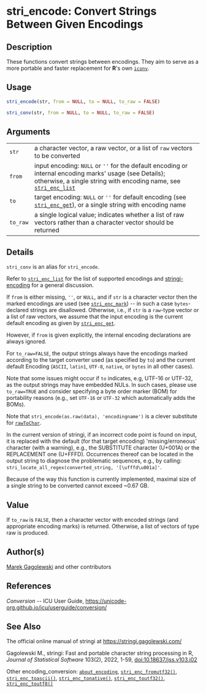 # stri_encode: Convert Strings Between Given Encodings

## Description

These functions convert strings between encodings. They aim to serve as a more portable and faster replacement for <span class="rlang">**R**</span>\'s own [`iconv`](https://stat.ethz.ch/R-manual/R-devel/library/base/html/iconv.html).

## Usage

``` r
stri_encode(str, from = NULL, to = NULL, to_raw = FALSE)

stri_conv(str, from = NULL, to = NULL, to_raw = FALSE)
```

## Arguments

|  |  |
|----|----|
| `str` | a character vector, a raw vector, or a list of `raw` vectors to be converted |
| `from` | input encoding: `NULL` or `''` for the default encoding or internal encoding marks\' usage (see Details); otherwise, a single string with encoding name, see [`stri_enc_list`](stri_enc_list.md) |
| `to` | target encoding: `NULL` or `''` for default encoding (see [`stri_enc_get`](stri_enc_set.md)), or a single string with encoding name |
| `to_raw` | a single logical value; indicates whether a list of raw vectors rather than a character vector should be returned |

## Details

`stri_conv` is an alias for `stri_encode`.

Refer to [`stri_enc_list`](stri_enc_list.md) for the list of supported encodings and [stringi-encoding](about_encoding.md) for a general discussion.

If `from` is either missing, `''`, or `NULL`, and if `str` is a character vector then the marked encodings are used (see [`stri_enc_mark`](stri_enc_mark.md)) -- in such a case `bytes`-declared strings are disallowed. Otherwise, i.e., if `str` is a `raw`-type vector or a list of raw vectors, we assume that the input encoding is the current default encoding as given by [`stri_enc_get`](stri_enc_set.md).

However, if `from` is given explicitly, the internal encoding declarations are always ignored.

For `to_raw=FALSE`, the output strings always have the encodings marked according to the target converter used (as specified by `to`) and the current default Encoding (`ASCII`, `latin1`, `UTF-8`, `native`, or `bytes` in all other cases).

Note that some issues might occur if `to` indicates, e.g, UTF-16 or UTF-32, as the output strings may have embedded NULs. In such cases, please use `to_raw=TRUE` and consider specifying a byte order marker (BOM) for portability reasons (e.g., set `UTF-16` or `UTF-32` which automatically adds the BOMs).

Note that `stri_encode(as.raw(data), 'encodingname')` is a clever substitute for [`rawToChar`](https://stat.ethz.ch/R-manual/R-devel/library/base/html/rawConversion.html).

In the current version of <span class="pkg">stringi</span>, if an incorrect code point is found on input, it is replaced with the default (for that target encoding) \'missing/erroneous\' character (with a warning), e.g., the SUBSTITUTE character (U+001A) or the REPLACEMENT one (U+FFFD). Occurrences thereof can be located in the output string to diagnose the problematic sequences, e.g., by calling: `stri_locate_all_regex(converted_string, '[\ufffd\u001a]'`.

Because of the way this function is currently implemented, maximal size of a single string to be converted cannot exceed \~0.67 GB.

## Value

If `to_raw` is `FALSE`, then a character vector with encoded strings (and appropriate encoding marks) is returned. Otherwise, a list of vectors of type raw is produced.

## Author(s)

[Marek Gagolewski](https://www.gagolewski.com/) and other contributors

## References

*Conversion* -- ICU User Guide, <https://unicode-org.github.io/icu/userguide/conversion/>

## See Also

The official online manual of <span class="pkg">stringi</span> at <https://stringi.gagolewski.com/>

Gagolewski M., <span class="pkg">stringi</span>: Fast and portable character string processing in R, *Journal of Statistical Software* 103(2), 2022, 1-59, [doi:10.18637/jss.v103.i02](https://doi.org/10.18637/jss.v103.i02)

Other encoding_conversion: [`about_encoding`](about_encoding.md), [`stri_enc_fromutf32()`](stri_enc_fromutf32.md), [`stri_enc_toascii()`](stri_enc_toascii.md), [`stri_enc_tonative()`](stri_enc_tonative.md), [`stri_enc_toutf32()`](stri_enc_toutf32.md), [`stri_enc_toutf8()`](stri_enc_toutf8.md)
